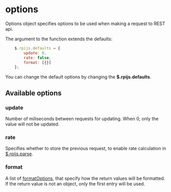 # options

Options object specifies options to be used when making a request to REST api.

The argument to the function extends the defaults:
```javascript
    $.rpijs.defaults = {
        update: 0,
        rate: false,
        format: [{}]
    };

```

You can change the default options by changing the **$.rpijs.defaults**.

## Available options

### update

Number of miliseconds between requests for updating. When 0, only the value will not be updated.

### rate

Specifies whether to store the previous request, to enable rate calculation in [$.rpijs.parse](rpijsparse.md).

### format

A list of [formatOptions](formatoptions.md), that specify how the return values will be formatted. If the return value is not an object, only the first entry will be used.
